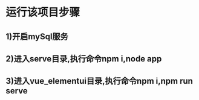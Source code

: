# 运行该项目步骤
## 1)开启mySql服务
## 2)进入serve目录,执行命令npm i,node app
## 3)进入vue_elementui目录,执行命令npm i,npm run serve